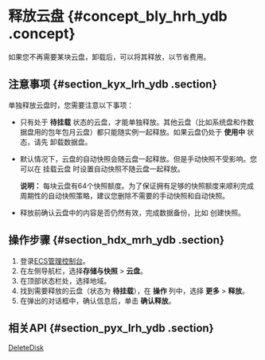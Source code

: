 # 释放云盘 {#concept_bly_hrh_ydb .concept}

如果您不再需要某块云盘，卸载后，可以将其释放，以节省费用。

## 注意事项 {#section_kyx_lrh_ydb .section}

单独释放云盘时，您需要注意以下事项：

-   只有处于 **待挂载** 状态的云盘，才能单独释放。其他云盘（比如系统盘和作数据盘用的包年包月云盘）都只能随实例一起释放。如果云盘仍处于 **使用中** 状态，请先 卸载数据盘。
-   默认情况下，云盘的自动快照会随云盘一起释放。但是手动快照不受影响。您可以在 挂载云盘 时设置自动快照不随云盘一起释放。

    **说明：** 每块云盘有64个快照额度。为了保证拥有足够的快照额度来顺利完成周期性的自动快照策略，建议您删除不需要的手动快照和自动快照。

-   释放前确认云盘中的内容是否仍然有效，完成数据备份，比如 创建快照。

## 操作步骤 {#section_hdx_mrh_ydb .section}

1.  登录[ECS管理控制台](https://ecs.console.aliyun.com)。
2.  在左侧导航栏，选择**存储与快照** \> **云盘**。
3.  在顶部状态栏处，选择地域。
4.  找到需要释放的云盘（状态为 **待挂载**），在 **操作** 列中，选择 **更多** \> **释放**。
5.  在弹出的对话框中，确认信息后，单击 **确认释放**。

## 相关API {#section_pyx_lrh_ydb .section}

[DeleteDisk](../cn.zh-CN/API参考/磁盘/DeleteDisk.md#)

